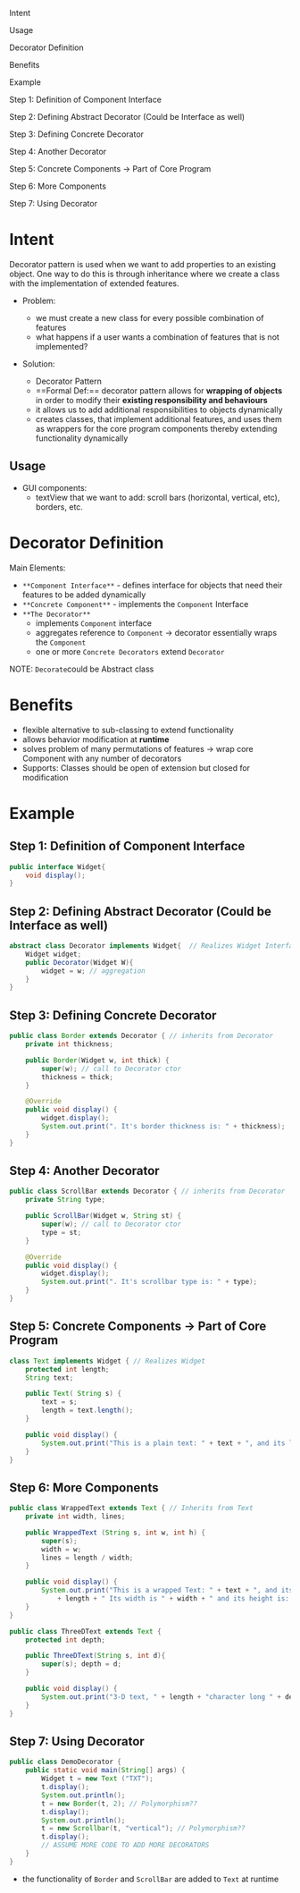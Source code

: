 Intent

Usage

Decorator Definition

Benefits

Example

Step 1: Definition of Component Interface

Step 2: Defining Abstract Decorator (Could be Interface as well)

Step 3: Defining Concrete Decorator

Step 4: Another Decorator

Step 5: Concrete Components → Part of Core Program

Step 6: More Components

Step 7: Using Decorator

# Intent

Decorator pattern is used when we want to add properties to an existing object. One way to do this is through inheritance where we create a class with the implementation of extended features.

- Problem:
    - we must create a new class for every possible combination of features
    - what happens if a user wants a combination of features that is not implemented?

- Solution:
    - Decorator Pattern
    - ==Formal Def:== decorator pattern allows for **wrapping of objects** in order to modify their **existing responsibility and behaviours**
    - it allows us to add additional responsibilities to objects dynamically
    - creates classes, that implement additional features, and uses them as wrappers for the core program components thereby extending functionality dynamically

## Usage

- GUI components:
    - textView that we want to add: scroll bars (horizontal, vertical, etc), borders, etc.
        
        

# Decorator Definition


Main Elements:

- `**Component Interface**` - defines interface for objects that need their features to be added dynamically
- `**Concrete Component**` - implements the `Component` Interface
- `**The Decorator**`
    - implements `Component` interface
    - aggregates reference to `Component` → decorator essentially wraps the `Component`
    - one or more `Concrete Decorators` extend `Decorator`

NOTE: `Decorate`could be Abstract class

# Benefits

- flexible alternative to sub-classing to extend functionality
- allows behavior modification at **runtime**
- solves problem of many permutations of features → wrap core Component with any number of decorators
- Supports: Classes should be open of extension but closed for modification

# Example


## Step 1: Definition of Component Interface

```Java
public interface Widget{
	void display();
}
```

## Step 2: Defining Abstract Decorator (Could be Interface as well)

```Java
abstract class Decorator implements Widget{  // Realizes Widget Interface
	Widget widget;
	public Decorator(Widget W){
		widget = w; // aggregation
	}
}
```

## Step 3: Defining Concrete Decorator

```Java
public class Border extends Decorator { // inherits from Decorator
	private int thickness;

	public Border(Widget w, int thick) {
		super(w); // call to Decorator ctor
		thickness = thick;
	}

	@Override
	public void display() {
		widget.display();
		System.out.print(". It's border thickness is: " + thickness);
	}
}
```

## Step 4: Another Decorator

```Java
public class ScrollBar extends Decorator { // inherits from Decorator
	private String type;

	public ScrollBar(Widget w, String st) {
		super(w); // call to Decorator ctor
		type = st;
	}

	@Override
	public void display() {
		widget.display();
		System.out.print(". It's scrollbar type is: " + type);
	}
}
```

## Step 5: Concrete Components → Part of Core Program

```Java
class Text implements Widget { // Realizes Widget
	protected int length;
	String text;

	public Text( String s) {
		text = s;
		length = text.length();
	}

	public void display() {
		System.out.print("This is a plain text: " + text + ", and its length is: " + length);
	}
}
```

## Step 6: More Components

```Java
public class WrappedText extends Text { // Inherits from Text
	private int width, lines;

	public WrappedText (String s, int w, int h) {
		super(s);
		width = w;
		lines = length / width;
	}

	public void display() {
		System.out.print("This is a wrapped Text: " + text + ", and its length is: " 
			+ length + " Its width is " + width + " and its height is: " + lines);
	}
}
```

```Java
public class ThreeDText extends Text {
	protected int depth;

	public ThreeDText(String s, int d){
		super(s); depth = d;
	}

	public void display() {
		System.out.print("3-D text, " + length + "character long " + depth + "pixel depth");
	}
}
```

## Step 7: Using Decorator

```Java
public class DemoDecorator {
	public static void main(String[] args) { 
		Widget t = new Text ("TXT");
		t.display();
		System.out.println();
		t = new Border(t, 2); // Polymorphism??
		t.display();
		System.out.println();
		t = new Scrollbar(t, "vertical"); // Polymorphism??
		t.display();
		// ASSUME MORE CODE TO ADD MORE DECORATORS 
	}
}
```

- the functionality of `Border` and `ScrollBar` are added to `Text` at runtime
